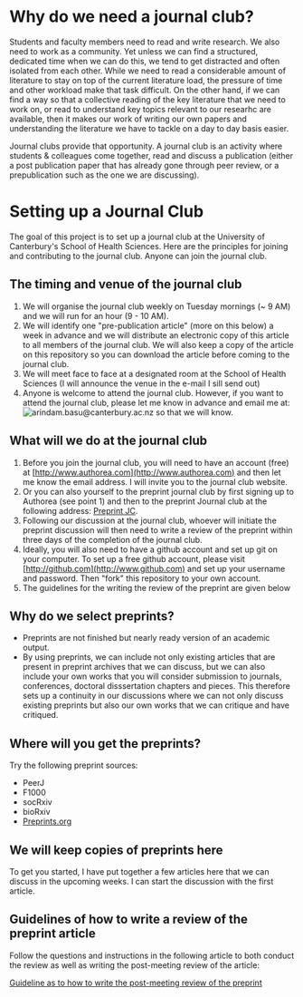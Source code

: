 # Why do we need a journal club?

Students and faculty members need to read and write research. We also need to work as a community. Yet unless we can find a structured, dedicated time when we can do this, we tend to get distracted and often isolated from each other. While we need to read a considerable amount of literature to stay on top of the current literature load, the pressure of time and other workload make that task difficult. On the other hand, if we can find a way so that a collective reading of the key literature that we need to work on, or read to understand key topics relevant to our researhc are available, then it makes our work of writing our own papers and understanding the literature we have to tackle on a day to day basis easier.

Journal clubs provide that opportunity. A journal club is an activity where students & colleagues come together, read and discuss a publication (either a post publication paper that has already gone through peer review, or a prepublication such as the one we are discussing). 

# Setting up a Journal Club

The goal of this project is to set up a journal club at the University of Canterbury's School of Health Sciences. Here are the principles for joining and contributing to the journal club. Anyone can join the journal club. 

## The timing and venue of the journal club

1. We will organise the journal club weekly on Tuesday mornings (~ 9 AM) and we will run for an hour (9 - 10 AM).
2. We will identify one "pre-publication article" (more on this below) a week in advance and we will distribute an electronic copy of this article to all members of the journal club. We will also keep a copy of the article on this repository so you can download the article before coming to the journal club.
3. We will meet face to face at a designated room at the School of Health Sciences (I will announce the venue in the e-mail I sill send out)
4. Anyone is welcome to attend the journal club. However, if you want to attend the journal club, please let me know in advance and email me at: ![arindam.basu@canterbury.ac.nz](mailto:arindam.basu@canterbury.ac.nz) so that we will know.

## What will we do at the journal club

1. Before you join the journal club, you will need to have an account (free) at [http://www.authorea.com](http://www.authorea.com) and then let me know the email address. I will invite you to the journal club website.
2. Or you can also yourself to the preprint journal club by first signing up to Authorea (see point 1) and then to the preprint Journal club at the following address: [Preprint JC](https://prereview.org/inst/14743).
3. Following our discussion at the journal club, whoever will initiate the preprint discussion will then need to write a review of the preprint within three days of the completion of the journal club. 
4. Ideally, you will also need to have a github account and set up git on your computer. To set up a free github account, please visit [http://github.com](http://www.github.com) and set up your username and password. Then "fork" this repository to your own account. 
4. The guidelines for the writing the review of the preprint are given below

## Why do we select preprints?

- Preprints are not finished but nearly ready version of an academic output.
- By using preprints, we can include not only existing articles that are present in preprint archives that we can discuss, but we can also include your own works that you will consider submission to journals, conferences, doctoral disssertation chapters and pieces. This therefore sets up a continuity in our discussions where we can not only discuss existing preprints but also our own works that we can critique and have critiqued.

## Where will you get the preprints? 
Try the following preprint sources:

- PeerJ
- F1000
- socRxiv
- bioRxiv
- [Preprints.org](https://www.preprints.org)

## We will keep copies of preprints here

To get you started, I have put together a few articles here that we can discuss in the upcoming weeks. I can start the discussion with the first article. 

## Guidelines of how to write a review of the preprint article
Follow the questions and instructions in the following article to both conduct the review as well as writing the post-meeting review of the article:

[Guideline as to how to write the post-meeting review of the preprint](https://prereview.org/users/164141/articles/200820-prereview-guidelines-how-to-write-a-peer-preprint-review)
